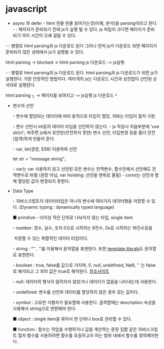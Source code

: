 # javascript



* async 와 defer
  \- html 한줄 한줄 읽어가는것(이해, 분석)을 parsing이라고 한다. 
  \- <script src='main.js'></script>
   : 페이지가 준비되기 전에 js가 실행 될 수 있다.
    js 파일이 크다면 페이지가 준비 되기 까지 시간이 오래 걸릴 수 있다.

\- <script async src='main.js'></script> 
  : 병렬로 html parsing과 js 다운로드 된다 그러나 먼저 js가 다운로드 되면 페이지가 준비되지
   않은 상태에서 js가 실행될 수 있다.

  html parsing -> blocked -> html parsing 
  js 다운로드  -> js실행
 

\- <script defer src='main.js'></script>
 : 병렬로 html parsing과 js 다운로드 된다. html parsing과 js 다운로드가 되면 js가 실행한다. 가장 안정적인 방법이다.
  여러개의 js는 다운로드 시간과 상관없이 선언된 순서대로 실행한다.

  html parsing   ┐ 
              -> 페이지를 보여지고 -> js실행
  js 다운로드    ┘ 

* 변수의 선언

   \- 변수에 할당되는 데이터에 따라 동적으로 타입이 할당, 자바는 타입이 철저 구분.

   \- 변수 선언시 int등의 데이터 타입을 선언하지 않는다.
   \- js 작성시 처음부분에 'use strict'; 써주면 js에서 유연한(안전하지 못한) 변수 선언, 타입변경 등을 좀더
    안전(엄격)하게 만들어 준다.

   \- var, let(권장, ES6) 이용하여 선언

    let str = "message string";

   \- var는 var 사용하지 않고 선언된 모든 변수는 전역변수, 함수안에서 선언해도 전역변수로 바뀜
    (권장 아님, var hoisting: 선언을 맨위로 올림)
   \- const는 선언과 함께 할당된 값이 변경되지 못한다.

* Data Type

   \- 자바스크립트의 데이터타입은 하나의 변수에 여러가지 데이터형을 저장할 수 있다.
    (Dynamic typing : dynamically typed language)

  
  ■ primitive - 더이상 작은 단위로 나눠지지 않는 타입, single item

   \- number: 정수, 실수, 숫자 0으로 시작하는 8진수, 0x로 시작하는 16진수등을

  ​        저장할 수 있는 복합적인 데이터 타입이다.

   

   \- string : "" , ''를 이용해서 문자열을 표현한다. 또한 [template literals](https://developer.mozilla.org/ko/docs/Web/JavaScript/Reference/Template_literals)도 문자열로 표현한다.
   

   \- boolean : true, false를 값으로 가지며, 0, null, undefined, NaN, '' 는 false로 해석되고
          그 외의 값은 true로 해석된다.
          [참조사이트](https://developer.mozilla.org/ko/docs/Web/JavaScript/Reference/Global_Objects/Boolean)

   

   \- null: 데이터의 형식이 알려지지 않았거나 데이터가 없음을 나타내는데 사용한다.

   

   \- undefined: 변수를 선언후 데이터를 할당하지 않은 경우 갖는 값이다.

   \- symbol : 고유한 식별자가 필요할때 사용한다. 출력할때는 description 속성을 사용해서 
          string으로 변환해야 한다.
   

   

  ■ object : single item을 묶어서 한 단위나 box로 관리할 수 있다.

  ■ function : 함수는 작업을 수행하거나 값을 계산하는 문장 집합 같은 자바스크립트 절차
             함수를 사용하려면 함수를 호출하고자 하는 범위 내에서 함수를 정의해야한다.

